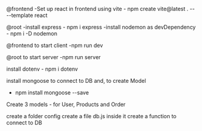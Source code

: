 @frontend
-Set up react in frontend using vite - npm create vite@latest . -- --template react

@root
-install express - npm i express
-install nodemon as devDependency - npm i -D nodemon

@frontend
to start client
-npm run dev

@root
to start server
-npm run server

install dotenv - npm i dotenv

install mongoose to connect to DB and,
to create Model

- npm install mongoose --save

Create 3 models - for User, Products and Order

create a folder config
create a file db.js
inside it create a function to connect to DB
